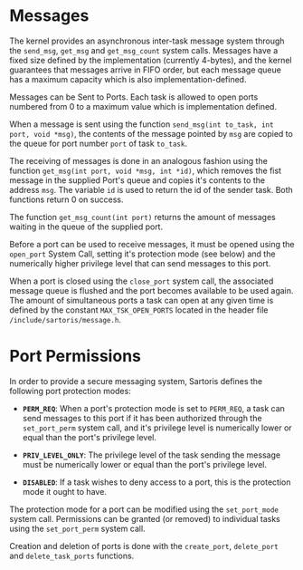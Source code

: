 # Messages #

The kernel provides an asynchronous inter-task message system through the `send_msg`, `get_msg` and `get_msg_count` system calls. Messages have a fixed size defined by the implementation (currently 4-bytes), and the kernel guarantees that messages arrive in FIFO order, but each message queue has a maximum capacity which is also implementation-defined.

Messages can be Sent to Ports. Each task is allowed to open ports numbered from 0 to a maximum value which is implementation defined.

When a message is sent using the function `send_msg(int to_task, int port, void *msg)`, the contents of the message pointed by `msg` are copied to the queue for port number `port` of task `to_task`.

The receiving of messages is done in an analogous fashion using the function `get_msg(int port, void *msg, int *id)`, which removes the fist message in the supplied Port's queue and copies it's contents to the address `msg`. The variable `id` is used to return the id of the sender task. Both functions return 0 on success.

The function `get_msg_count(int port)` returns the amount of messages waiting in the queue of the supplied port.

Before a port can be used to receive messages, it must be opened using the `open_port` System Call, setting it's protection mode (see below) and the numerically higher privilege level that can send messages to this port.

When a port is closed using the `close_port` system call, the associated message queue is flushed and the port becomes available to be used again. The amount of simultaneous ports a task can open at any given time is defined by the constant `MAX_TSK_OPEN_PORTS` located in the header file `/include/sartoris/message.h`.

# Port Permissions #

In order to provide a secure messaging system, Sartoris defines the following port protection modes:

  * **`PERM_REQ`**: When a port's protection mode is set to `PERM_REQ`, a task can send messages to this port if it has been authorized through the `set_port_perm` system call, and it's privilege level is numerically lower or equal than the port's privilege level.

  * **`PRIV_LEVEL_ONLY`**: The privilege level of the task sending the message must be numerically lower or equal than the port's privilege level.

  * **`DISABLED`**: If a task wishes to deny access to a port, this is the protection mode it ought to have.

The protection mode for a port can be modified using the `set_port_mode` system call. Permissions can be granted (or removed) to individual tasks using the `set_port_perm` system call.

Creation and deletion of ports is done with the `create_port`, `delete_port` and `delete_task_ports` functions.